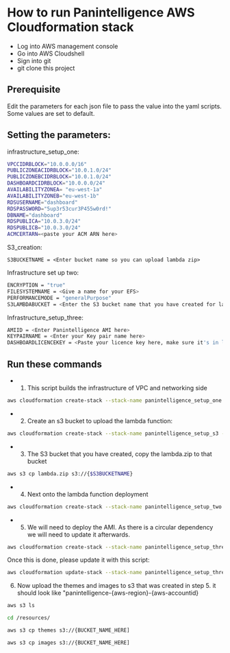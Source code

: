 # How to run Panintelligence AWS Cloudformation stack

- Log into AWS management console
- Go into AWS Cloudshell
- Sign into git 
- git clone this project


## Prerequisite 
Edit the parameters for each json file to pass the value into the yaml scripts. Some values are set to default.

## Setting the parameters:
infrastructure_setup_one:
```BASH
VPCCIDRBLOCK="10.0.0.0/16"
PUBLICZONEACIDRBLOCK="10.0.1.0/24"
PUBLICZONEBCIDRBLOCK="10.0.1.0/24"
DASHBOARDCIDRBLOCK="10.0.0.0/24"
AVAILABILITYZONEA= "eu-west-1a"
AVAILABILITYZONEB="eu-west-1b"
RDSUSERNAME="dashboard"
RDSPASSWORD="5up3r53cur3P455w0rd!"
DBNAME="dashboard"
RDSPUBLICA="10.0.3.0/24"
RDSPUBLICB="10.0.3.0/24"
ACMCERTARN=<paste your ACM ARN here>
```
S3_creation:
```
S3BUCKETNAME = <Enter bucket name so you can upload lambda zip>
```

Infrastructure set up two: 
```BASH
ENCRYPTION = "true"
FILESYSTEMNAME = <Give a name for your EFS>
PERFORMANCEMODE = "generalPurpose"
S3LAMBDABUCKET = <Enter the S3 bucket name that you have created for lambda zip>
```
Infrastructure_setup_three: 

```BASH
AMIID = <Enter Panintelligence AMI here>
KEYPAIRNAME = <Enter your Key pair name here>
DASHBOARDLICENCEKEY = <Paste your licence key here, make sure it's in line>
```
## Run these commands 

- 1) This script builds the infrastructure of VPC and networking side
``` BASH
aws cloudformation create-stack --stack-name panintelligence_setup_one --template-body file://infrastructure_setup_one.yaml --parameters ParameterKey=VPCCidrBlock,ParameterValue=$VPCCIDRBLOCK ParameterKey=PublicZoneACidrBlock,ParameterValue=$PUBLICZONEACIDRBLOCK ParameterKey=PublicZoneBCidrBlock,ParameterValue=$PUBLICZONEBCIDRBLOCK ParameterKey=DASHBOARDCIDRBLOCK,ParameterValue=$DashboardCidrBlock ParameterKey=AvailabilityZoneA,ParameterValue=$AVAILABILITYZONEA ParameterKey=AvailabilityZoneB,ParameterValue=$AVAILABILITYZONEB ParameterKey=RDSUsername,ParameterValue=$RDSUSERNAME ParameterKey=RDSPassword,ParameterValue=$RDSPASSWORD ParameterKey=DBName,ParameterValue=$DBNAME ParameterKey=RDSPublicA,ParameterValue=$RDSPUBLICA ParameterKey=RDSPublicB,ParameterValue=$RDSPUBLICB ParameterKey=ACMCertArn,ParameterValue=$ACMCERTARN --capabilities CAPABILITY_NAMED_IAM
```

- 2) Create an s3 bucket to upload the lambda function:

```BASH
aws cloudformation create-stack --stack-name panintelligence_setup_s3 --template-body file://s3_creation.yaml --parameters ParameterKey=S3BucketName,ParameterValue=$S3BUCKETNAME --capabilities CAPABILITY_NAMED_IAM
```
- 3) The S3 bucket that you have created, copy the lambda.zip to that bucket

```BASH
aws s3 cp lambda.zip s3://{$S3BUCKETNAME}
```

- 4) Next onto the lambda function deployment

```BASH
aws cloudformation create-stack --stack-name panintelligence_setup_two --template-body file://infrastructure_setup_two.yml --parameters ParameterKey=Encryption,ParameterValue=$ENCRYPTION ParameterKey=FileSystemName,ParameterValue=$FILESYSTEMNAME ParameterKey=PerformanceMode,ParameterValue=$PERFORMANCEMODE ParameterKey=S3lambdabucket,ParameterValue=$S3LAMBDABUCKET --capabilities CAPABILITY_NAMED_IAM
```

- 5) We will need to deploy the AMI. As there is a circular dependency we will need to update it afterwards. 
```BASH
aws cloudformation create-stack --stack-name panintelligence_setup_three --template-body file://infrastructure_setup_three.yml --parameters ParameterKey=AMIID,ParameterValue=$AMIID ParameterKey=KeyPairName,ParameterValue=$KEYPAIRNAME ParameterKey=DashboardLicenceKey,ParameterValue=$DASHBOARDLICENCEKEY --capabilities CAPABILITY_NAMED_IAM
```
Once this is done, please update it with this script:
```BASH
aws cloudformation update-stack --stack-name panintelligence_setup_three --template-body file://infrastructure_setup_three_update.yml --parameters ParameterKey=AMIID,ParameterValue=$AMIID ParameterKey=KeyPairName,ParameterValue=$KEYPAIRNAME ParameterKey=DashboardLicenceKey,ParameterValue=$DASHBOARDLICENCEKEY --capabilities CAPABILITY_NAMED_IAM
```

6) Now upload the themes and images to s3 that was created in step 5.
it should look like "panintelligence-{aws-region}-{aws-accountid}
```BASH
aws s3 ls
```
```BASH
cd /resources/
```
```BASH
aws s3 cp themes s3://{BUCKET_NAME_HERE]
```
```BASH
aws s3 cp images s3://{BUCKET_NAME_HERE]
```






